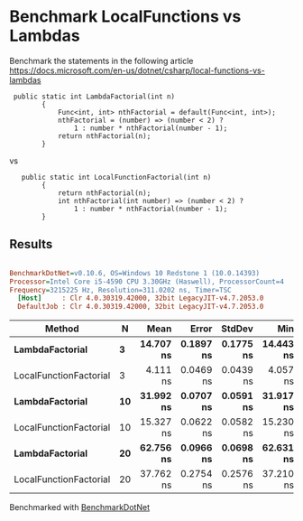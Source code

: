 # Benchmark LocalFunctions vs Lambdas

Benchmark the statements in the following article https://docs.microsoft.com/en-us/dotnet/csharp/local-functions-vs-lambdas

````
 public static int LambdaFactorial(int n)
        {
            Func<int, int> nthFactorial = default(Func<int, int>);
            nthFactorial = (number) => (number < 2) ?
                1 : number * nthFactorial(number - 1);
            return nthFactorial(n);
        }
````
vs

````
   public static int LocalFunctionFactorial(int n)
        {
            return nthFactorial(n);
            int nthFactorial(int number) => (number < 2) ?
                1 : number * nthFactorial(number - 1);
        }
````

## Results

``` ini

BenchmarkDotNet=v0.10.6, OS=Windows 10 Redstone 1 (10.0.14393)
Processor=Intel Core i5-4590 CPU 3.30GHz (Haswell), ProcessorCount=4
Frequency=3215225 Hz, Resolution=311.0202 ns, Timer=TSC
  [Host]     : Clr 4.0.30319.42000, 32bit LegacyJIT-v4.7.2053.0
  DefaultJob : Clr 4.0.30319.42000, 32bit LegacyJIT-v4.7.2053.0


```
 |                 Method |  N |      Mean |     Error |    StdDev |       Min |       Max |  Gen 0 | Allocated |
 |----------------------- |--- |----------:|----------:|----------:|----------:|----------:|-------:|----------:|
 |        **LambdaFactorial** |  **3** | **14.707 ns** | **0.1897 ns** | **0.1775 ns** | **14.443 ns** | **15.023 ns** | **0.0140** |      **44 B** |
 | LocalFunctionFactorial |  3 |  4.111 ns | 0.0469 ns | 0.0439 ns |  4.057 ns |  4.196 ns |      - |       0 B |
 |        **LambdaFactorial** | **10** | **31.992 ns** | **0.0707 ns** | **0.0591 ns** | **31.917 ns** | **32.090 ns** | **0.0139** |      **44 B** |
 | LocalFunctionFactorial | 10 | 15.327 ns | 0.0622 ns | 0.0582 ns | 15.230 ns | 15.424 ns |      - |       0 B |
 |        **LambdaFactorial** | **20** | **62.756 ns** | **0.0966 ns** | **0.0698 ns** | **62.631 ns** | **62.878 ns** | **0.0139** |      **44 B** |
 | LocalFunctionFactorial | 20 | 37.762 ns | 0.2754 ns | 0.2576 ns | 37.210 ns | 38.106 ns |      - |       0 B |



 Benchmarked with [BenchmarkDotNet](https://github.com/dotnet/BenchmarkDotNet)